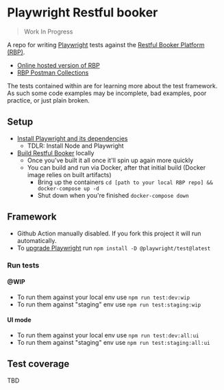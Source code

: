 # Playwright Restful booker
> Work In Progress

A repo for writing [Playwright][1] tests against the [Restful Booker Platform (RBP)][2].
- [Online hosted version of RBP][5]
- [RBP Postman Collections][6]

The tests contained within are for learning more about the test framework. As such some code examples may be incomplete, bad examples, poor practice, or just plain broken.

## Setup
- [Install Playwright and its dependencies][3]
    - TDLR: Install Node and Playwright
- [Build Restful Booker][4] locally
    - Once you've built it all once it'll spin up again more quickly 
    - You can build and run via Docker, after that initial build (Docker image relies on built artifacts)
        - Bring up the containers `cd [path to your local RBP repo] && docker-compose up -d`
        - Shut down when you're finished `docker-compose down`

## Framework
- Github Action manually disabled. If you fork this project it will run automatically.
- To [upgrade Playwright][7] run `npm install -D @playwright/test@latest`

### Run tests

#### @WIP
- To run them against your local env use `npm run test:dev:wip`
- To run them against "staging" env use `npm run test:staging:wip`

#### UI mode
- To run them against your local env use `npm run test:dev:all:ui`
- To run them against "staging" env use `npm run test:staging:all:ui`

## Test coverage
TBD

<!-- Playwright Links -->
[1]: https://playwright.dev/
[3]: https://playwright.dev/docs/intro
[7]: https://playwright.dev/docs/intro#updating-playwright
<!-- RBP Links -->
[2]: https://github.com/mwinteringham/restful-booker-platform
[4]: https://github.com/mwinteringham/restful-booker-platform#building-locally
[5]: https://automationintesting.online/
[6]: https://www.postman.com/automation-in-testing/workspace/restful-booker-collections/overview